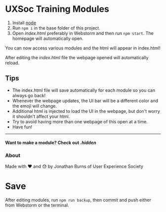 # UXSoc Training Modules

1. Install [node](https://nodejs.org/en/)
1. Run `npm i` in the base folder of this project.
1. Open *index.html*  preferably in Webstorm and then run `npm start`. The homepage will automatically open.

You can now access various modules and the html will appear in index.html!

After editing the *index.html* file the webpage opened will automatically reload.

## Tips 

- The index.html file will save automatically for each module so you can always go back!
- Whenever the webpage updates, the UI bar will be a different color and the emoji will change.
- Additional html is injected to load the UI in the webpage, but don't worry it shouldn't affect your html.
- Try to avoid having more than one webpage of this open at a time.
- Have fun!

---
#### Want to make a module? Check out *.hidden*

### About
Made with :heart: and :sweat: by Jonathan Burns of User Experience Society

# Save
After editing modules, run `npm run backup`, then commit and push either from Webstorm or the terminal.
